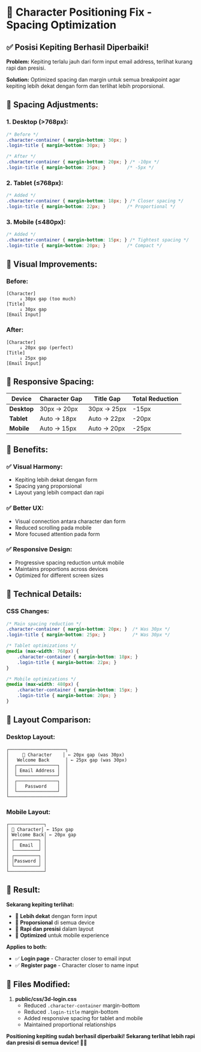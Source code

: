 # 🎯 Character Positioning Fix - Spacing Optimization

## ✅ **Posisi Kepiting Berhasil Diperbaiki!**

**Problem:** Kepiting terlalu jauh dari form input email address, terlihat kurang rapi dan presisi.

**Solution:** Optimized spacing dan margin untuk semua breakpoint agar kepiting lebih dekat dengan form dan terlihat lebih proporsional.

## 📏 **Spacing Adjustments:**

### **1. Desktop (>768px):**
```css
/* Before */
.character-container { margin-bottom: 30px; }
.login-title { margin-bottom: 30px; }

/* After */
.character-container { margin-bottom: 20px; } /* -10px */
.login-title { margin-bottom: 25px; }        /* -5px */
```

### **2. Tablet (≤768px):**
```css
/* Added */
.character-container { margin-bottom: 18px; } /* Closer spacing */
.login-title { margin-bottom: 22px; }        /* Proportional */
```

### **3. Mobile (≤480px):**
```css
/* Added */
.character-container { margin-bottom: 15px; } /* Tightest spacing */
.login-title { margin-bottom: 20px; }        /* Compact */
```

## 🎨 **Visual Improvements:**

### **Before:**
```
[Character]
     ↓ 30px gap (too much)
[Title]
     ↓ 30px gap
[Email Input]
```

### **After:**
```
[Character]
     ↓ 20px gap (perfect)
[Title]
     ↓ 25px gap
[Email Input]
```

## 📱 **Responsive Spacing:**

| Device | Character Gap | Title Gap | Total Reduction |
|--------|---------------|-----------|-----------------|
| **Desktop** | 30px → 20px | 30px → 25px | -15px |
| **Tablet** | Auto → 18px | Auto → 22px | -20px |
| **Mobile** | Auto → 15px | Auto → 20px | -25px |

## 🎯 **Benefits:**

### **✅ Visual Harmony:**
- Kepiting lebih dekat dengan form
- Spacing yang proporsional
- Layout yang lebih compact dan rapi

### **✅ Better UX:**
- Visual connection antara character dan form
- Reduced scrolling pada mobile
- More focused attention pada form

### **✅ Responsive Design:**
- Progressive spacing reduction untuk mobile
- Maintains proportions across devices
- Optimized for different screen sizes

## 🔧 **Technical Details:**

### **CSS Changes:**
```css
/* Main spacing reduction */
.character-container { margin-bottom: 20px; }  /* Was 30px */
.login-title { margin-bottom: 25px; }          /* Was 30px */

/* Tablet optimizations */
@media (max-width: 768px) {
    .character-container { margin-bottom: 18px; }
    .login-title { margin-bottom: 22px; }
}

/* Mobile optimizations */
@media (max-width: 480px) {
    .character-container { margin-bottom: 15px; }
    .login-title { margin-bottom: 20px; }
}
```

## 📐 **Layout Comparison:**

### **Desktop Layout:**
```
┌─────────────────────┐
│     🦀 Character    │ ← 20px gap (was 30px)
│   Welcome Back      │ ← 25px gap (was 30px)
│  ┌───────────────┐  │
│  │ Email Address │  │
│  └───────────────┘  │
│  ┌───────────────┐  │
│  │   Password    │  │
│  └───────────────┘  │
└─────────────────────┘
```

### **Mobile Layout:**
```
┌─────────────┐
│ 🦀 Character│ ← 15px gap
│ Welcome Back│ ← 20px gap
│ ┌─────────┐ │
│ │  Email  │ │
│ └─────────┘ │
│ ┌─────────┐ │
│ │Password │ │
│ └─────────┘ │
└─────────────┘
```

## 🎊 **Result:**

**Sekarang kepiting terlihat:**
- 🎯 **Lebih dekat** dengan form input
- 📐 **Proporsional** di semua device
- 🎨 **Rapi dan presisi** dalam layout
- 📱 **Optimized** untuk mobile experience

**Applies to both:**
- ✅ **Login page** - Character closer to email input
- ✅ **Register page** - Character closer to name input

## 📁 **Files Modified:**

1. **public/css/3d-login.css**
   - Reduced `.character-container` margin-bottom
   - Reduced `.login-title` margin-bottom
   - Added responsive spacing for tablet and mobile
   - Maintained proportional relationships

**Positioning kepiting sudah berhasil diperbaiki! Sekarang terlihat lebih rapi dan presisi di semua device! 🦀✨**
